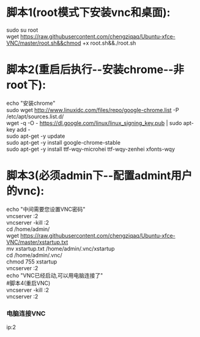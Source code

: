 # 脚本1(root模式下安装vnc和桌面):  
sudo su root  
wget https://raw.githubusercontent.com/chengziqaq/Ubuntu-xfce-VNC/master/root.sh&&chmod +x root.sh&&./root.sh  

# 脚本2(重启后执行--安装chrome--非root下):  
echo "安装chrome"    
sudo wget http://www.linuxidc.com/files/repo/google-chrome.list -P /etc/apt/sources.list.d/   
wget -q -O - https://dl.google.com/linux/linux_signing_key.pub  | sudo apt-key add -    
sudo apt-get -y update  
sudo apt-get -y install google-chrome-stable  
sudo apt-get -y install ttf-wqy-microhei ttf-wqy-zenhei xfonts-wqy  
# 脚本3(必须admin下--配置admint用户的vnc):  
echo "中间需要您设置VNC密码"  
vncserver :2  
vncserver -kill :2  
cd /home/admin/  
wget https://raw.githubusercontent.com/chengziqaq/Ubuntu-xfce-VNC/master/xstartup.txt   
mv xstartup.txt /home/admin/.vnc/xstartup  
cd /home/admin/.vnc/  
chmod 755 xstartup  
vncserver :2  
echo "VNC已经启动,可以用电脑连接了"  
#脚本4(重启VNC)    
vncserver -kill :2  
vncserver :2  
### 电脑连接VNC  
ip:2  




